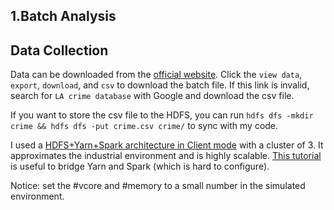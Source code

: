 1.Batch Analysis
---

Data Collection 
---
Data can be downloaded from the [official website](https://data.lacity.org/A-Safe-City/Crime-Data-from-2010-to-Present/y8tr-7khq). Click the `view data`, `export`, `download`, and `csv` to download the batch file. 
If this link is invalid, search for `LA crime database` with Google and download the csv file.

If you want to store the csv file to the HDFS, you can run `hdfs dfs -mkdir crime && hdfs dfs -put crime.csv crime/` to sync with my code.

I used a [HDFS+Yarn+Spark architecture in Client mode](https://databricks.com/blog/2014/01/21/spark-and-hadoop.html) with a cluster of 3. It approximates the industrial environment and is highly scalable.
[This tutorial](https://www.linode.com/docs/databases/hadoop/install-configure-run-spark-on-top-of-hadoop-yarn-cluster/) is useful to bridge Yarn and Spark (which is hard to configure).

Notice: set the #vcore and #memory to a small number in the simulated environment.
